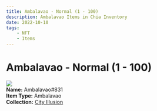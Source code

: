 ```yaml
---
title: Ambalavao - Normal (1 - 100)
description: Ambalavao Items in Chia Inventory
date: 2022-10-10
tags:
    - NFT
    - Items
---
```


# Ambalavao - Normal (1 - 100)
<div class="item_thumbnail">
<img loading="lazy" src="https://gyw3xh3o2i3mspb5pnnukeah2tcbpegzozn3afnt2fdjpurpqa.arweave.net/Ni-27n27SNsk8PXtbRRAH1MQXkNl2W7AVs9FGl9IvgA"><br/>
<div><strong>Name:</strong> Ambalavao#831</div>
<div><strong>Item Type:</strong> Ambalavao</div>
<div><strong>Collection:</strong> <a href="https://www.spacescan.io/xch/nft/collection/col1lend2dcn558km4wcwta4xnkfv3xpcmlp9kyt0m909emvfxechlyqdl5ndg">City Illusion</a></div>
</div>

